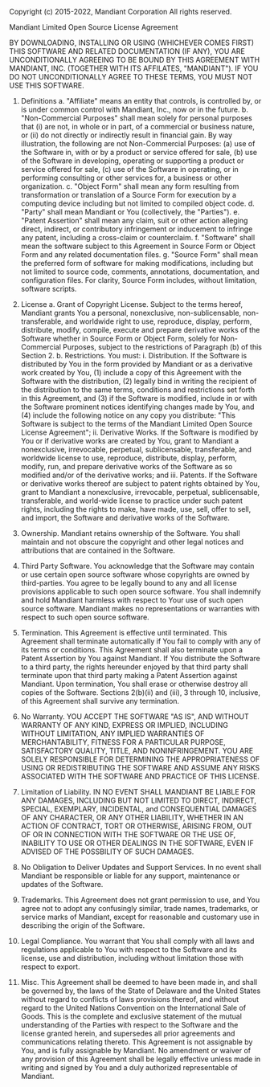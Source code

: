 Copyright (c) 2015-2022, Mandiant Corporation
All rights reserved.


Mandiant Limited Open Source License Agreement

BY DOWNLOADING, INSTALLING OR USING (WHICHEVER COMES FIRST) THIS SOFTWARE AND RELATED DOCUMENTATION (IF ANY), YOU ARE UNCONDITIONALLY AGREEING TO BE BOUND BY THIS AGREEMENT WITH MANDIANT, INC. (TOGETHER WITH ITS AFFILATES, "MANDIANT"). IF YOU DO NOT UNCONDITIONALLY AGREE TO THESE TERMS, YOU MUST NOT USE THIS SOFTWARE.

1.	Definitions
  a.	"Affiliate" means an entity that controls, is controlled by, or is under common control with Mandiant, Inc., now or in the future. 
  b.	"Non-Commercial Purposes" shall mean solely for personal purposes that (i) are not, in whole or in part, of a commercial or business nature, or (ii) do not directly or indirectly result in financial gain. By way illustration, the following are not Non-Commercial Purposes: (a) use of the Software in, with or by a product or service offered for sale, (b) use of the Software in developing, operating or supporting a product or service offered for sale, (c) use of the Software in operating, or in performing consulting or other services for, a business or other organization. 
  c.	"Object Form" shall mean any form resulting from transformation or translation of a Source Form for execution by a computing device including but not limited to compiled object code.
  d.	"Party" shall mean Mandiant or You (collectively, the "Parties").
  e.	"Patent Assertion" shall mean any claim, suit or other action alleging direct, indirect, or contributory infringement or inducement to infringe any patent, including a cross-claim or counterclaim.
  f.	"Software" shall mean the software subject to this Agreement in Source Form or Object Form and any related documentation files.
  g.	"Source Form" shall mean the preferred form of software for making modifications, including but not limited to source code, comments, annotations, documentation, and configuration files.  For clarity, Source Form includes, without limitation, software scripts.

2.	License
  a.	Grant of Copyright License. Subject to the terms hereof, Mandiant grants You a personal, nonexclusive, non-sublicensable, non-transferable, and worldwide right to use, reproduce, display, perform, distribute, modify, compile, execute and prepare derivative works of the Software whether in Source Form or Object Form, solely for Non-Commercial Purposes, subject to the restrictions of Paragraph (b) of this Section 2. 
  b.	Restrictions. You must:
    i.	Distribution. If the Software is distributed by You in the form provided by Mandiant or as a derivative work created by You, (1) include a copy of this Agreement with the Software with the distribution, (2) legally bind in writing the recipient of the distribution to the same terms, conditions and restrictions set forth in this Agreement, and (3) if the Software is modified, include in or with the Software prominent notices identifying changes made by You, and (4) include the following notice on any copy you distribute: "This Software is subject to the terms of the Mandiant Limited Open Source License Agreement";
    ii.	Derivative Works. If the Software is modified by You or if derivative works are created by You, grant to Mandiant a nonexclusive, irrevocable, perpetual, sublicensable, transferable, and worldwide license to use, reproduce, distribute, display, perform, modify, run, and prepare derivative works of the Software as so modified and/or of the derivative works; and
    iii.	Patents. If the Software or derivative works thereof are subject to patent rights obtained by You, grant to Mandiant a nonexclusive, irrevocable, perpetual, sublicensable, transferable, and world-wide license to practice under such patent rights, including the rights to make, have made, use, sell, offer to sell, and import, the Software and derivative works of the Software. 

3.	Ownership. Mandiant retains ownership of the Software. You shall maintain and not obscure the copyright and other legal notices and attributions that are contained in the Software.  

4.	Third Party Software. You acknowledge that the Software may contain or use certain open source software whose copyrights are owned by third-parties. You agree to be legally bound to any and all license provisions applicable to such open source software. You shall indemnify and hold Mandiant harmless with respect to Your use of such open source software. Mandiant makes no representations or warranties with respect to such open source software. 

5.	Termination. This Agreement is effective until terminated. This Agreement shall terminate automatically if You fail to comply with any of its terms or conditions. This Agreement shall also terminate upon a Patent Assertion by You against Mandiant. If You distribute the Software to a third party, the rights hereunder enjoyed by that third party shall terminate upon that third party making a Patent Assertion against Mandiant. Upon termination, You shall erase or otherwise destroy all copies of the Software. Sections 2(b)(ii) and (iii), 3 through 10, inclusive, of this Agreement shall survive any termination.

6.	No Warranty. YOU ACCEPT THE SOFTWARE "AS IS", AND WITHOUT WARRANTY OF ANY KIND, EXPRESS OR IMPLIED, INCLUDING WITHOUT LIMITATION, ANY IMPLIED WARRANTIES OF MERCHANTABILITY, FITNESS FOR A PARTICULAR PURPOSE, SATISFACTORY QUALITY, TITLE, AND NONINFRINGEMENT. YOU ARE SOLELY RESPONSIBLE FOR DETERMINING THE APPROPRIATENESS OF USING OR REDISTRIBUTING THE SOFTWARE AND ASSUME ANY RISKS ASSOCIATED WITH THE SOFTWARE AND PRACTICE OF THIS LICENSE.

7.	Limitation of Liability. IN NO EVENT SHALL MANDIANT BE LIABLE FOR ANY DAMAGES, INCLUDING BUT NOT LIMITED TO DIRECT, INDIRECT, SPECIAL, EXEMPLARY, INCIDENTAL, and CONSEQUENTIAL DAMAGES OF ANY CHARACTER, OR ANY OTHER LIABILITY, WHETHER IN AN ACTION OF CONTRACT, TORT OR OTHERWISE, ARISING FROM, OUT OF OR IN CONNECTION WITH THE SOFTWARE OR THE USE OF, INABILITY TO USE OR OTHER DEALINGS IN THE SOFTWARE, EVEN IF ADVISED OF THE POSSBILITY OF SUCH DAMAGES.

8.	No Obligation to Deliver Updates and Support Services. In no event shall Mandiant be responsible or liable for any support, maintenance or updates of the Software. 

9.	Trademarks. This Agreement does not grant permission to use, and You agree not to adopt any confusingly similar, trade names, trademarks, or service marks of Mandiant, except for reasonable and customary use in describing the origin of the Software. 

10.	Legal Compliance. You warrant that You shall comply with all laws and regulations applicable to You with respect to the Software and its license, use and distribution, including without limitation those with respect to export. 

11.	Misc.  This Agreement shall be deemed to have been made in, and shall be governed by, the laws of the State of Delaware and the United States without regard to conflicts of laws provisions thereof, and without regard to the United Nations Convention on the International Sale of Goods. This is the complete and exclusive statement of the mutual understanding of the Parties with respect to the Software and the license granted herein, and supersedes all prior agreements and communications relating thereto. This Agreement is not assignable by You, and is fully assignable by Mandiant. No amendment or waiver of any provision of this Agreement shall be legally effective unless made in writing and signed by You and a duly authorized representable of Mandiant. 

